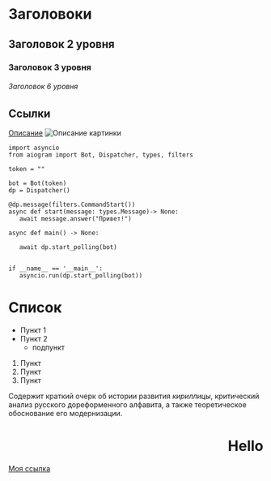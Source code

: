  # Заголовоки

## Заголовок 2 уровня 
### Заголовок 3 уровня 
###### Заголовок 6 уровня 
## Ссылки
[Описание](https://ru.wikipedia.org/wiki/%D0%97%D0%B0%D0%B3%D0%BB%D0%B0%D0%B2%D0%BD%D0%B0%D1%8F_%D1%81%D1%82%D1%80%D0%B0%D0%BD%D0%B8%D1%86%D0%B0)
![Описание картинки](https://upload.wikimedia.org/wikipedia/commons/thumb/6/6e/1916-a-tale-from-the-decameron-.jpg/1920px-1916-a-tale-from-the-decameron-.jpg)

```
import asyncio
from aiogram import Bot, Dispatcher, types, filters

token = ""

bot = Bot(token)
dp = Dispatcher()

@dp.message(filters.CommandStart())
async def start(message: types.Message)-> None:
   await message.answer("Привет!")

async def main() -> None:
   
   await dp.start_polling(bot)


if __name__ == '__main__':
   asyncio.run(dp.start_polling(bot))
```

# Список 
- Пункт 1
- Пункт 2
  - подпункт
1. Пункт
2. Пункт
3. Пункт

Содержит краткий очерк об истории развития *кириллицы*, критический анализ русского дореформенного алфавита, а также теоретическое обоснование его модернизации. 

<h1 align="right">Hello</h1>
<a  href="https://ru.wikipedia.org/wiki/%D0%97%D0%B0%D0%B3%D0%BB%D0%B0%D0%B2%D0%BD%D0%B0%D1%8F_%D1%81%D1%82%D1%80%D0%B0%D0%BD%D0%B8%D1%86%D0%B0" title="Описание ссылки">Моя ссылка</a>
